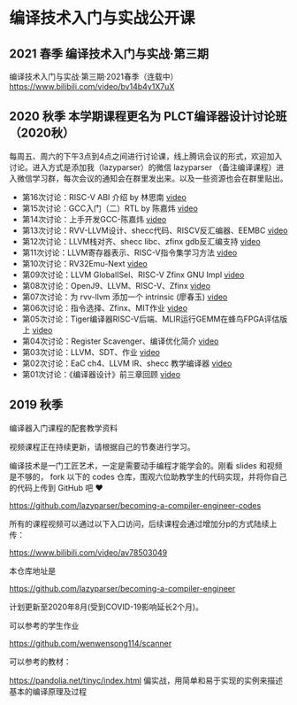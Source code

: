 # 编译技术入门与实战公开课

## 2021 春季 编译技术入门与实战·第三期

编译技术入门与实战·第三期·2021春季（连载中）
https://www.bilibili.com/video/bv14b4y1X7uX

## 2020 秋季 本学期课程更名为 **PLCT编译器设计讨论班（2020秋）**

每周五、周六的下午3点到4点之间进行讨论课，线上腾讯会议的形式，欢迎加入讨论。进入方式是添加我（lazyparser）的微信 lazyparser （备注编译课程）进入微信学习群，每次会议的通知会在群里发出来。以及一些资源也会在群里贴出。

- 第16次讨论：RISC-V ABI 介绍 by 林思南 [video](https://www.bilibili.com/video/BV1bz4y1S71o)
- 第15次讨论：GCC入门（二）RTL by 陈嘉炜 [video](https://www.bilibili.com/video/BV1gy4y1H7bg)
- 第14次讨论：上手开发GCC-陈嘉炜 [video](https://www.bilibili.com/video/BV1Nf4y1y7Bz)
- 第13次讨论：RVV-LLVM设计、shecc代码、RISCV反汇编器、EEMBC [video](https://www.bilibili.com/video/BV1Uz4y1r7sq)
- 第12次讨论：LLVM栈对齐、shecc libc、zfinx gdb反汇编支持 [video](https://www.bilibili.com/video/BV1AT4y1u7ys)
- 第11次讨论：LLVM寄存器表示、RISC-V指令集学习方法 [video](https://www.bilibili.com/video/BV1kp4y1z7JU)
- 第10次讨论：RV32Emu-Next [video](https://www.bilibili.com/video/BV1nv411r7yf)
- 第09次讨论：LLVM GlobalISel、RISC-V Zfinx GNU Impl [video](https://www.bilibili.com/video/BV1iz4y1y7Xe)
- 第08次讨论：OpenJ9、LLVM、RISC-V、Zfinx [video](https://www.bilibili.com/video/BV1hv411r7ns)
- 第07次讨论：为 rvv-llvm 添加一个 intrinsic (廖春玉) [video](https://www.bilibili.com/video/bv1PA411j79G)
- 第06次讨论：指令选择、Zfinx、MIT作业 [video](https://www.bilibili.com/video/BV1Tz4y1y7Ng)
- 第05次讨论：Tiger编译器RISC-V后端、MLIR运行GEMM在蜂鸟FPGA评估版上 [video](https://www.bilibili.com/video/BV14t4y1e7nJ)
- 第04次讨论：Register Scavenger、编译优化简介 [video](https://www.bilibili.com/video/BV1Qt4y1Y7yc)
- 第03次讨论：LLVM、SDT、作业 [video](https://www.bilibili.com/video/bv1Ky4y1879o)
- 第02次讨论：EaC ch4、LLVM IR、shecc 教学编译器 [video](https://www.bilibili.com/video/BV1zA41177SH)
- 第01次讨论：《编译器设计》前三章回顾 [video](https://www.bilibili.com/video/BV1454y1m7EF)

## 2019 秋季

编译器入门课程的配套教学资料

视频课程正在持续更新，请根据自己的节奏进行学习。

编译技术是一门工匠艺术，一定是需要动手编程才能学会的。刚看 slides 和视频是不够的， fork 以下的 codes 仓库，围观六位助教学生的代码实现，并将你自己的代码上传到 GitHub 吧 ❤️

https://github.com/lazyparser/becoming-a-compiler-engineer-codes

所有的课程视频可以通过以下入口访问，后续课程会通过增加分p的方式陆续上传：

https://www.bilibili.com/video/av78503049

本仓库地址是

https://github.com/lazyparser/becoming-a-compiler-engineer

计划更新至2020年8月(受到COVID-19影响延长2个月)。

可以参考的学生作业

https://github.com/wenwensong114/scanner

可以参考的教材：

https://pandolia.net/tinyc/index.html
偏实战，用简单和易于实现的实例来描述基本的编译原理及过程
